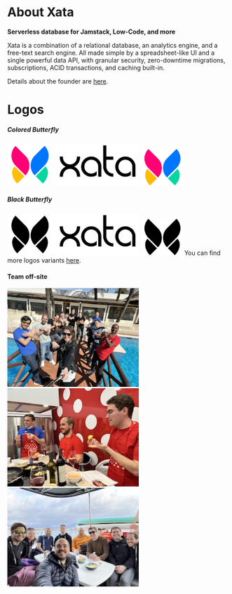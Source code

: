 # About Xata

**Serverless database for Jamstack, Low-Code, and more**

Xata is a combination of a relational database, an analytics engine, and a free-text search engine. All made simple by a spreadsheet-like UI and a single powerful data API, with granular security, zero-downtime migrations, subscriptions, ACID transactions, and caching built-in.

Details about the founder are <a href="https://github.com/xataio/company/tree/main/founder#readme"> here</a>.

# Logos

##### Colored Butterfly
<img src="https://github.com/xataio/company/blob/main/logo/non-resizable/for-light-backgrounds/colored-with-text.png" width="300">
<img src="https://github.com/xataio/company/blob/main/logo/non-resizable/xatafly.png" width="100">

##### Black Butterfly
<img src="https://github.com/xataio/company/blob/main/logo/non-resizable/for-light-backgrounds/black-with-text.png" width="300">
<img src="https://github.com/xataio/company/blob/main/logo/non-resizable/for-light-backgrounds/black-xatafly.png" width="100"

You can find more logos variants <a href="https://github.com/xataio/company/tree/main/logo">here</a>.

#### Team off-site

<img src="https://github.com/xataio/company/blob/main/photo/IMG_6473.png" width="300">
<img src="https://github.com/xataio/company/blob/main/photo/IMG_6566.jpg" width="300">
<img src="https://github.com/xataio/company/blob/main/photo/IMG_6650.jpg" width="300">
